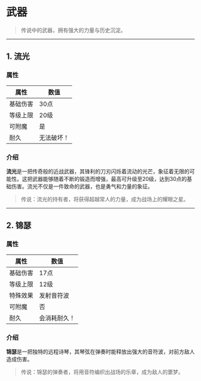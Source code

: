 # 武器

> 传说中的武器，拥有强大的力量与历史沉淀。

---

## 1. 流光

### 属性

| 属性       | 数值           |
| ---------- | -------------- |
| 基础伤害   | 30点          |
| 等级上限   | 20级           |
| 可附魔     | 是             |
| 耐久   | 无法破坏！       |

### 介绍

**流光**是一把传奇般的近战武器，其锋利的刀刃闪烁着流动的光芒，象征着无限的可能性。这把武器能够随着不断的锻造而增强，最高可升级至20级，达到30点的基础伤害。流光不仅是一件致命的武器，也是勇气和力量的象征。

> 传说：流光的持有者，将获得超越常人的力量，成为战场上的耀眼之星。

---

## 2. 锦瑟

### 属性

| 属性       | 数值           |
| ---------- | -------------- |
| 基础伤害   | 17点          |
| 等级上限   | 12级           |
| 特殊效果   | 发射音符波     |
| 可附魔     | 否             |
| 耐久   | 会消耗耐久！       |

### 介绍

**锦瑟**是一把独特的远程诗琴，其琴弦在弹奏时能释放出强大的音符波，对前方敌人造成伤害。

> 传说：锦瑟的弹奏者，将用音符编织出战场的乐章，成为敌人的噩梦。
